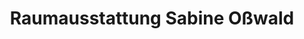 ---
title: "Raumausstattung Sabine Oßwald"
url: /augsburg/raumausstattung-sabine-osswald/
shop: Raumausstattung
---